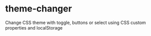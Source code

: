 # theme-changer
Change CSS theme with toggle, buttons or select using CSS custom properties and localStorage
